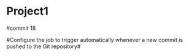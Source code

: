 # Project1
#commit 18

#Configure the job to trigger automatically whenever a new commit is pushed to the Git repository#
